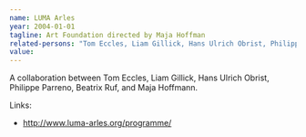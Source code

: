 ```yaml
---
name: LUMA Arles
year: 2004-01-01
tagline: Art Foundation directed by Maja Hoffman
related-persons: "Tom Eccles, Liam Gillick, Hans Ulrich Obrist, Philippe Parreno, Beatrix Ruf, Maja Hoffmann"
value:
---
```


A collaboration between Tom Eccles, Liam Gillick, Hans Ulrich Obrist, Philippe Parreno, Beatrix Ruf, and Maja Hoffmann.

Links:
* <http://www.luma-arles.org/programme/>
